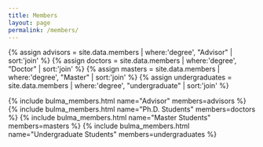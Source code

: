 ```yaml
---
title: Members
layout: page
permalink: /members/
---
```


{% assign advisors = site.data.members | where:'degree', "Advisor" | sort:'join' %}
{% assign doctors = site.data.members | where:'degree', "Doctor" | sort:'join' %}
{% assign masters = site.data.members | where:'degree', "Master" | sort:'join' %}
{% assign undergraduates = site.data.members | where:'degree', "undergraduate" | sort:'join' %}

{% include bulma_members.html name="Advisor" members=advisors %}
{% include bulma_members.html name="Ph.D. Students" members=doctors %}
{% include bulma_members.html name="Master Students" members=masters %}
{% include bulma_members.html name="Undergraduate Students" members=undergraduates %}

